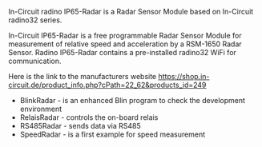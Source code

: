In-Circuit radino IP65-Radar is a Radar Sensor Module based on In-Circuit radino32 series. 

In-Circuit IP65-Radar is a free programmable Radar Sensor Module for measurement of relative speed and acceleration by a RSM-1650 Radar Sensor. Radino IP65-Radar contains a pre-installed radino32 WiFi for communication.

Here is the link to the manufacturers website https://shop.in-circuit.de/product_info.php?cPath=22_62&products_id=249

- BlinkRadar  - is an enhanced Blin program to check the development environment
- RelaisRadar - controls the on-board relais
- RS485Radar  - sends data via RS485
- SpeedRadar  - is a first example for speed measurement


